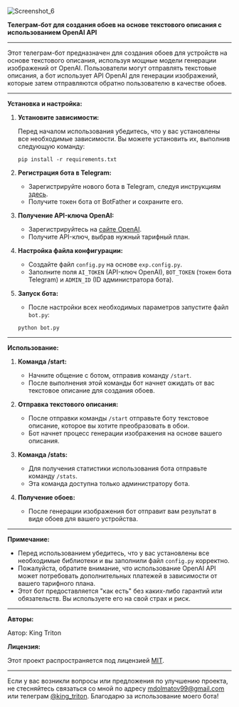 ![Screenshot_6](https://github.com/king-tri-ton/doWallAIBot/assets/53092931/f010cf7a-0940-4fed-8387-e237ad487f15)

**Телеграм-бот для создания обоев на основе текстового описания с использованием OpenAI API**

---

Этот телеграм-бот предназначен для создания обоев для устройств на основе текстового описания, используя мощные модели генерации изображений от OpenAI. Пользователи могут отправлять текстовые описания, а бот использует API OpenAI для генерации изображений, которые затем отправляются обратно пользователю в качестве обоев.

---

**Установка и настройка:**

1. **Установите зависимости:**

   Перед началом использования убедитесь, что у вас установлены все необходимые зависимости. Вы можете установить их, выполнив следующую команду:

   ```
   pip install -r requirements.txt
   ```

2. **Регистрация бота в Telegram:**

   - Зарегистрируйте нового бота в Telegram, следуя инструкциям [здесь](https://core.telegram.org/bots#botfather).
   - Получите токен бота от BotFather и сохраните его.

3. **Получение API-ключа OpenAI:**

   - Зарегистрируйтесь на [сайте OpenAI](https://openai.com/).
   - Получите API-ключ, выбрав нужный тарифный план.

4. **Настройка файла конфигурации:**

   - Создайте файл `config.py` на основе `exp.config.py`.
   - Заполните поля `AI_TOKEN` (API-ключ OpenAI), `BOT_TOKEN` (токен бота Telegram) и `ADMIN_ID` (ID администратора бота).

5. **Запуск бота:**

   - После настройки всех необходимых параметров запустите файл `bot.py`:

   ```
   python bot.py
   ```

---

**Использование:**

1. **Команда /start:**

   - Начните общение с ботом, отправив команду `/start`.
   - После выполнения этой команды бот начнет ожидать от вас текстовое описание для создания обоев.

2. **Отправка текстового описания:**

   - После отправки команды `/start` отправьте боту текстовое описание, которое вы хотите преобразовать в обои.
   - Бот начнет процесс генерации изображения на основе вашего описания.

3. **Команда /stats:**

   - Для получения статистики использования бота отправьте команду `/stats`.
   - Эта команда доступна только администратору бота.

4. **Получение обоев:**

   - После генерации изображения бот отправит вам результат в виде обоев для вашего устройства.

---

**Примечание:**

- Перед использованием убедитесь, что у вас установлены все необходимые библиотеки и вы заполнили файл `config.py` корректно.
- Пожалуйста, обратите внимание, что использование OpenAI API может потребовать дополнительных платежей в зависимости от вашего тарифного плана.
- Этот бот предоставляется "как есть" без каких-либо гарантий или обязательств. Вы используете его на свой страх и риск.

---

**Авторы:**

Автор: King Triton

**Лицензия:**

Этот проект распространяется под лицензией [MIT](https://choosealicense.com/licenses/mit/).

---

Если у вас возникли вопросы или предложения по улучшению проекта, не стесняйтесь связаться со мной по адресу mdolmatov99@gmail.com или телеграм [@king_triton](https://t.me/king_triton). Благодарю за использование моего бота!
